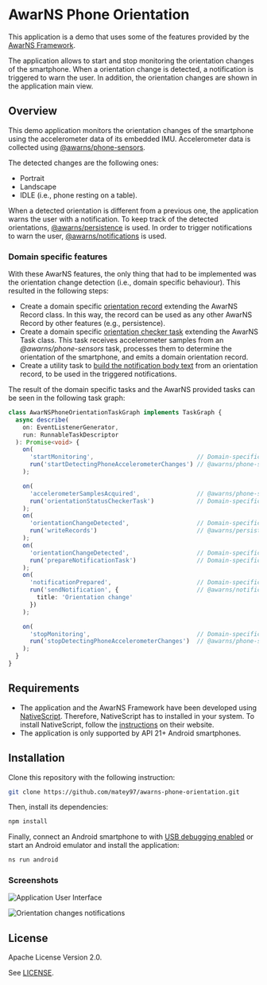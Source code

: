# AwarNS Phone Orientation

This application is a demo that uses some of the features provided by the [AwarNS Framework](https://github.com/GeoTecINIT/awarns-framework).

The application allows to start and stop monitoring the orientation changes of the smartphone.
When a orientation change is detected, a notification is triggered to warn the user. In addition, the orientation changes
are shown in the application main view.

## Overview
This demo application monitors the orientation changes of the smartphone using the accelerometer data of its embedded IMU.
Accelerometer data is collected using [@awarns/phone-sensors](https://github.com/GeoTecINIT/awarns-framework/tree/main/packages/phone-sensors).

The detected changes are the following ones:
- Portrait
- Landscape
- IDLE (i.e., phone resting on a table).

When a detected orientation is different from a previous one, the application warns the user with a notification.
To keep track of the detected orientations, [@awarns/persistence](https://github.com/GeoTecINIT/awarns-framework/tree/main/packages/persistence) is used.
In order to trigger notifications to warn the user, [@awarns/notifications](https://github.com/GeoTecINIT/awarns-framework/tree/main/packages/notifications) is used.

### Domain specific features
With these AwarNS features, the only thing that had to be implemented was the orientation change detection (i.e., domain specific behaviour).
This resulted in the following steps:
- Create a domain specific [orientation record](app/core/orientation.ts) extending the AwarNS Record class.
In this way, the record can be used as any other AwarNS Record by other features (e.g., persistence).
- Create a domain specific [orientation checker task](app/core/orientation-status-checker.ts) extending the AwarNS Task class.
This task receives accelerometer samples from an *@awarns/phone-sensors* task, processes them to determine the orientation of the smartphone, and emits
a domain orientation record.
- Create a utility task to [build the notification body text](app/core/prepare-notification-task.ts) from an orientation record, to be used
in the triggered notifications.

The result of the domain specific tasks and the AwarNS provided tasks can be seen in the following task graph:
```typescript
class AwarNSPhoneOrientationTaskGraph implements TaskGraph {
  async describe(
    on: EventListenerGenerator,
    run: RunnableTaskDescriptor
  ): Promise<void> {
    on(
      'startMonitoring',                             // Domain-specific event
      run('startDetectingPhoneAccelerometerChanges') // @awarns/phone-sensors
    );

    on(
      'accelerometerSamplesAcquired',                // @awarns/phone-sensors
      run('orientationStatusCheckerTask')            // Domain-specific task
    );
    on(
      'orientationChangeDetected',                   // Domain-specific event
      run('writeRecords')                            // @awarns/persistence
    );
    on(
      'orientationChangeDetected',                   // Domain-specific event
      run('prepareNotificationTask')                 // Domain-specific task
    );
    on(
      'notificationPrepared',                        // Domain-specific event
      run('sendNotification', {                      // @awarns/notifications
        title: 'Orientation change'
      })
    );

    on(
      'stopMonitoring',                              // Domain-specific event
      run('stopDetectingPhoneAccelerometerChanges')  // @awarns/phone-sensors
    );
  }
}
```

## Requirements

- The application and the AwarNS Framework have been developed using [NativeScript](https://nativescript.org). Therefore, NativeScript has to installed
in your system. To install NativeScript, follow the [instructions](https://docs.nativescript.org/environment-setup.html) on their website.
- The application is only supported by API 21+ Android smartphones.


## Installation

Clone this repository with the following instruction:

```bash
git clone https://github.com/matey97/awarns-phone-orientation.git
```

Then, install its dependencies:

```bash
npm install
```

Finally, connect an Android smartphone to with [USB debugging enabled](https://developer.android.com/studio/debug/dev-options)
or start an Android emulator and install the application:

```bash
ns run android
```

### Screenshots

![Application User Interface](screenshots/ui.png)

![Orientation changes notifications](screenshots/notifications.png)

## License

Apache License Version 2.0.

See [LICENSE](LICENSE).
